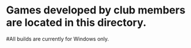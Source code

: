 # Games developed by club members are located in this directory.

#All builds are currently for Windows only.
